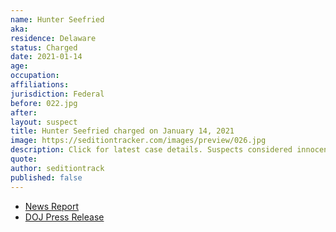 ```yaml
---
name: Hunter Seefried
aka:
residence: Delaware
status: Charged
date: 2021-01-14
age:
occupation:
affiliations:
jurisdiction: Federal
before: 022.jpg
after:
layout: suspect
title: Hunter Seefried charged on January 14, 2021
image: https://seditiontracker.com/images/preview/026.jpg
description: Click for latest case details. Suspects considered innocent until proven guilty.
quote:
author: seditiontrack
published: false
---
```


- [News Report](https://www.nytimes.com/2021/01/14/us/Kevin-Seefried-arrested.html)
- [DOJ Press Release](https://www.justice.gov/usao-dc/pr/two-delaware-men-charged-federal-court-following-events-united-states-capitol)
